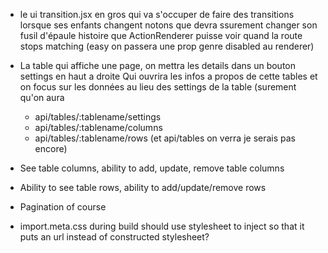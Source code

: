 - le ui transition.jsx en gros qui va s'occuper de faire des transitions
  lorsque ses enfants changent
  notons que <Route> devra ssurement changer son fusil d'épaule histoire que ActionRenderer
  puisse voir quand la route stops matching (easy on passera une prop genre disabled au renderer)

- La table qui affiche une page, on mettra les details dans un bouton settings en haut a droite
  Qui ouvrira les infos a propos de cette tables et on focus sur les données au lieu des settings de la table
  (surement qu'on aura
  - api/tables/:tablename/settings
  - api/tables/:tablename/columns
  - api/tables/:tablename/rows
    (et api/tables on verra je serais pas encore)

- See table columns, ability to add, update, remove table columns
- Ability to see table rows, ability to add/update/remove rows
- Pagination of course
- import.meta.css during build should use stylesheet to inject so that it puts an url instead of constructed stylesheet?
